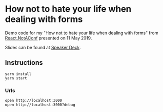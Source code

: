 # How not to hate your life when dealing with forms

Demo code for my "How not to hate your life when dealing with forms" from [React.NotAConf](http://react-not-a-conf.com/) presented on 11 May 2019.

Slides can be found at [Speaker Deck](https://speakerdeck.com/rstankov/how-not-to-hate-your-life-when-dealing-with-forms).

## Instructions

```
yarn install
yarn start
```

### Urls

```
open http://localhost:3000
open http://localhost:3000?debug
```
